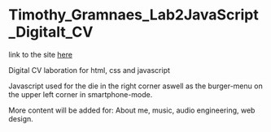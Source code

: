 # Timothy_Gramnaes_Lab2JavaScript_Digitalt_CV

link to the site [here](https://timothygramnaes.github.io/Timothy_Gramnaes_Lab2JavaScript_Digitalt_CV/)

Digital CV
laboration for html, css and javascript

Javascript used for the die in the right corner aswell as the burger-menu on the upper left corner in smartphone-mode.

More content will be added for: About me, music, audio engineering, web design.
